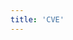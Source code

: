 ```yaml
---
title: 'CVE'
---
```


<script setup lang="ts">
  import TheCveList from "@/views/security/cve/TheCveList.vue"
</script>

<TheCveList />
